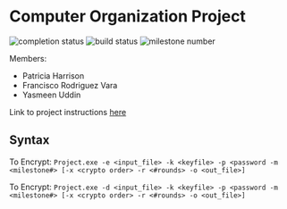 # Computer Organization Project

![completion status](https://img.shields.io/badge/Yes-text?label=Complete)
![build status](https://img.shields.io/badge/Done-text?label=Build)
![milestone number](https://img.shields.io/badge/1-text?label=Milestone)

Members:
* Patricia Harrison
* Francisco Rodriguez Vara
* Yasmeen Uddin

Link to project instructions [here](2023_08_CS_3843_Project.pdf)

## Syntax
To Encrypt:
`Project.exe -e <input_file> -k <keyfile> -p <password -m <milestone#> [-x <crypto order> -r <#rounds> -o <out_file>]`

To Encrypt:
`Project.exe -d <input_file> -k <keyfile> -p <password -m <milestone#> [-x <crypto order> -r <#rounds> -o <out_file>]`